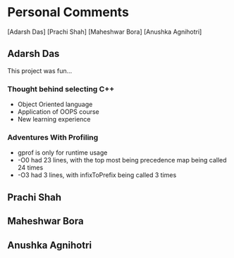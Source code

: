 # Personal Comments

[Adarsh Das]
[Prachi Shah]
[Maheshwar Bora]
[Anushka Agnihotri]

## Adarsh Das

This project was fun...

### Thought behind selecting C++

- Object Oriented language
- Application of OOPS course
- New learning experience

### Adventures With Profiling

- gprof is only for runtime usage
- -O0 had 23 lines, with the top most being precedence map being called 24 times
- -O3 had 3 lines, with infixToPrefix being called 3 times

## Prachi Shah
## Maheshwar Bora
## Anushka Agnihotri

